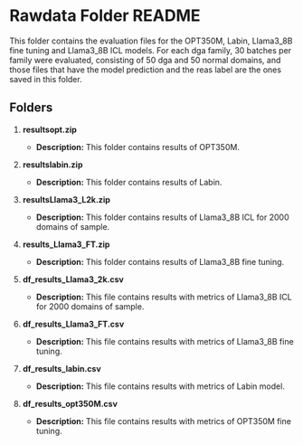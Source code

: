 # Rawdata Folder README

This folder contains the evaluation files for the OPT350M, Labin, Llama3_8B fine tuning and Llama3_8B ICL models. For each dga family, 30 batches per family were evaluated, consisting of 50 dga and 50 normal domains, and those files that have the model prediction and the reas label are the ones saved in this folder.

## Folders

1. **resultsopt.zip**
   - **Description:** This folder contains results of OPT350M.
  

2. **resultslabin.zip**
   - **Description:** This folder contains results of Labin.


3. **resultsLlama3_L2k.zip**
   - **Description:** This folder contains results of Llama3_8B ICL for 2000 domains of sample.

4. **results_Llama3_FT.zip**
   - **Description:** This folder contains results of Llama3_8B fine tuning.

5. **df_results_Llama3_2k.csv**
   - **Description:** This file contains results with metrics of Llama3_8B ICL for 2000 domains of sample.
  
6. **df_results_Llama3_FT.csv**
   - **Description:** This file contains results with metrics of Llama3_8B fine tuning.

7. **df_results_labin.csv**
   - **Description:** This file contains results with metrics of Labin model.

8. **df_results_opt350M.csv**
   - **Description:** This file contains results with metrics of OPT350M fine tuning.
